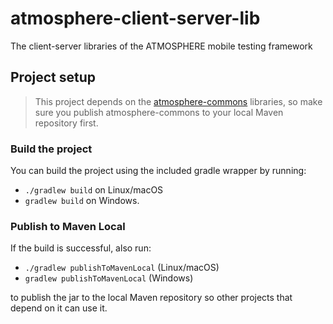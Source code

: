 # atmosphere-client-server-lib
The client-server libraries of the ATMOSPHERE mobile testing framework

## Project setup
>This project depends on the [atmosphere-commons](https://github.com/MusalaSoft/atmosphere-commons) libraries, so make sure you publish atmosphere-commons to your local Maven repository first.

### Build the project
You can build the project using the included gradle wrapper by running:
* `./gradlew build` on Linux/macOS<br/>
* `gradlew build` on Windows.

### Publish to Maven Local
If the build is successful, also run:
* `./gradlew publishToMavenLocal` (Linux/macOS)
* `gradlew publishToMavenLocal` (Windows)

to publish the jar to the local Maven repository so other projects that depend on it can use it.
